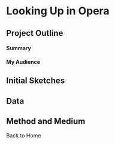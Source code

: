 # Looking Up in Opera 

## Project Outline

#### Summary 
#### My Audience 

## Initial Sketches 
## Data
## Method and Medium 


Back to Home
